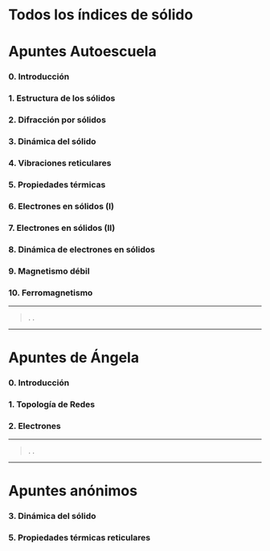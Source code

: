 # Todos los índices de sólido

# Apuntes Autoescuela

### 0. Introducción

### 1. Estructura de los sólidos

### 2. Difracción por sólidos

### 3. Dinámica del sólido

### 4. Vibraciones reticulares

### 5. Propiedades térmicas

### 6. Electrones en sólidos (I)

### 7. Electrones en sólidos (II)

### 8. Dinámica de electrones en sólidos

### 9. Magnetismo débil

### 10. Ferromagnetismo

---
> .
> .
---

# Apuntes de Ángela

### 0. Introducción

### 1. Topología de Redes

### 2. Electrones

---
> .
> .
---

# Apuntes anónimos

### 3. Dinámica del sólido

### 5. Propiedades térmicas reticulares
